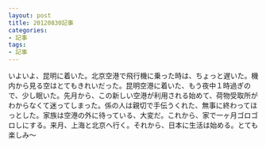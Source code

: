 ```yaml
---
layout: post
title: 20120830記事
categories:
- 記事
tags:
- 記事
---
```


いよいよ、昆明に着いた。北京空港で飛行機に乗った時は、ちょっと遅いた。機内から見る空はとてもきれいだった。昆明空港に着いた、もう夜中１時過ぎので、少し眠いた。先月から、この新しい空港が利用される始めて、荷物受取所がわからなくて迷ってしまった。係の人は親切で手伝うくれた、無事に終わってほっとした。家族は空港の外に待っている、大変だ。これから、家で一ヶ月ゴロゴロしにする。来月、上海と北京へ行く。それから、日本に生活は始める。とても楽しみ〜